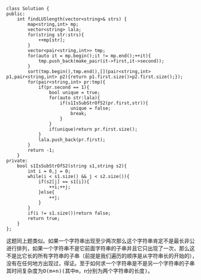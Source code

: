 ```
class Solution {
public:
    int findLUSlength(vector<string>& strs) {
        map<string,int> mp;
        vector<string> lala;
        for(string str:strs){
            ++mp[str];
        }
        vector<pair<string,int>> tmp;
        for(auto it = mp.begin();it != mp.end();++it){
            tmp.push_back(make_pair(it->first,it->second));
        }
        sort(tmp.begin(),tmp.end(),[](pair<string,int> p1,pair<string,int> p2){return p1.first.size()>p2.first.size();});
        for(pair<string,int> pr:tmp){
            if(pr.second == 1){
                bool unique = true;
                for(auto str:lala){
                    if(s1IsSubStrOfS2(pr.first,str)){
                        unique = false;
                        break;
                    }
                }
                if(unique)return pr.first.size();
            }
            lala.push_back(pr.first);
        }
        return -1;
    }
private:
    bool s1IsSubStrOfS2(string s1,string s2){
        int i = 0,j = 0;
        while(i < s1.size() && j < s2.size()){
            if(s2[j] == s1[i]){
                ++i;++j;
            }else{
                ++j;
            }
        }
        if(i != s1.size())return false;
        return true;
    }
};
```
<pre>这题同上题类似。如果一个字符串出现至少两次那么这个字符串肯定不是最长非公共子串。所以我们先统计每个字符串出现的次数，然后按字符串从大到小的顺序
进行排列，如果一个字符串不是它前面字符串的子串并且它只出现了一次，那么这个字符串的长度就是答案。至于这个结论为什么正确呢？首先我们想如果一个字符串
不是比它长的所有字符串的子串（前提是我们遍历的顺序是从字符串长的开始的），同时它肯定也不是所有比他短的字符串的子串，那么它是独一无二的，即这个字符串
没有在任何地方出现过，得证。至于如何求一个字符串是不是另一个字符串的子串，我们只需要用两个指针分别对两个字符串从头到尾遍历一遍就行了，
其时间复杂度为O(m+n)(其中m，n分别为两个字符串的长度)。</pre>
